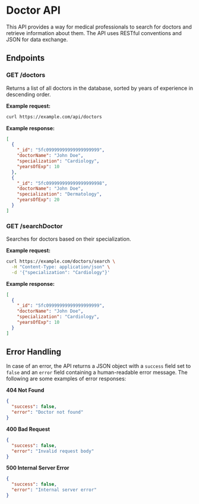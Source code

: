 # Doctor API

This API provides a way for medical professionals to search for doctors and retrieve information about them. The API uses RESTful conventions and JSON for data exchange.

## Endpoints

### GET /doctors

Returns a list of all doctors in the database, sorted by years of experience in descending order.

**Example request:**

```bash
curl https://example.com/api/doctors
```

**Example response:**

```json
[
  {
    "_id": "5fc09999999999999999999",
    "doctorName": "John Doe",
    "specialization": "Cardiology",
    "yearsOfExp": 10
  },
  {
    "_id": "5fc099999999999999999998",
    "doctorName": "John Doe",
    "specialization": "Dermatology",
    "yearsOfExp": 20
  }
]
```

### GET /searchDoctor

Searches for doctors based on their specialization.

**Example request:**

```bash
curl https://example.com/doctors/search \
  -H "Content-Type: application/json" \
  -d '{"specialization": "Cardiology"}'
```

**Example response:**

```json
[
  {
    "_id": "5fc09999999999999999999",
    "doctorName": "John Doe",
    "specialization": "Cardiology",
    "yearsOfExp": 10
  }
]
```

## Error Handling

In case of an error, the API returns a JSON object with a `success` field set to `false` and an `error` field containing a human-readable error message. The following are some examples of error responses:

**404 Not Found**

```json
{
  "success": false,
  "error": "Doctor not found"
}
```

**400 Bad Request**

```json
{
  "success": false,
  "error": "Invalid request body"
}
```

**500 Internal Server Error**

```json
{
  "success": false,
  "error": "Internal server error"
}
```
